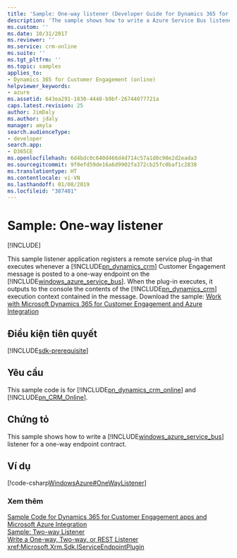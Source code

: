 ```yaml
---
title: 'Sample: One-way listener (Developer Guide for Dynamics 365 for Customer Engagement apps) | MicrosoftDocs'
description: 'The sample shows how to write a Azure Service Bus listener for a one-way endpoint contract. '
ms.custom: ''
ms.date: 10/31/2017
ms.reviewer: ''
ms.service: crm-online
ms.suite: ''
ms.tgt_pltfrm: ''
ms.topic: samples
applies_to:
- Dynamics 365 for Customer Engagement (online)
helpviewer_keywords:
- azure
ms.assetid: 643ea291-1830-4448-b9bf-26744077721a
caps.latest.revision: 25
author: JimDaly
ms.author: jdaly
manager: amyla
search.audienceType:
- developer
search.app:
- D365CE
ms.openlocfilehash: 6d4bdc0c640d466d4d714c57a1d0c90e2d2eada3
ms.sourcegitcommit: 9f0efd59de16a6d9902fa372cb25fc0baf1c2838
ms.translationtype: HT
ms.contentlocale: vi-VN
ms.lasthandoff: 01/08/2019
ms.locfileid: "387401"
---
```

# <a name="sample-one-way-listener"></a>Sample: One-way listener

[!INCLUDE[](../includes/cc_applies_to_update_9_0_0.md)]

This sample listener application registers a remote service plug-in that executes whenever a [!INCLUDE[pn_dynamics_crm](../includes/pn-dynamics-crm.md)] Customer Engagement message is posted to a one-way endpoint on the [!INCLUDE[windows_azure_service_bus](../includes/windows-azure-service-bus.md)]. When the plug-in executes, it outputs to the console the contents of the [!INCLUDE[pn_dynamics_crm](../includes/pn-dynamics-crm.md)] execution context contained in the message. Download the sample: [Work with Microsoft Dynamics 365 for Customer Engagement and Azure Integration](https://code.msdn.microsoft.com/Sample-Dynamics-365-and-6a95df2a)

## <a name="prerequisites"></a>Điều kiện tiên quyết
[!INCLUDE[sdk-prerequisite](../includes/sdk-prerequisite.md)]
  
## <a name="requirements"></a>Yêu cầu  
 This sample code is for [!INCLUDE[pn_dynamics_crm_online](../includes/pn-dynamics-crm-online.md)] and [!INCLUDE[pn_CRM_Online](../includes/pn-crm-online.md)]. 
  
## <a name="demonstrates"></a>Chứng tỏ  
 This sample shows how to write a [!INCLUDE[windows_azure_service_bus](../includes/windows-azure-service-bus.md)] listener for a one-way endpoint contract.  
  
## <a name="example"></a>Ví dụ  
 [!code-csharp[WindowsAzure#OneWayListener](../snippets/csharp/CRMV8/windowsazure/cs/onewaylistener.cs#onewaylistener)]  
  
### <a name="see-also"></a>Xem thêm  
 [Sample Code for Dynamics 365 for Customer Engagement apps and Microsoft Azure Integration](sample-code-azure-integration.md)   
 [Sample: Two-way Listener](sample-two-way-listener.md)   
 [Write a One-way, Two-way, or REST Listener](write-listener-application-azure-solution.md#bkmk_writeoneway)   
 <xref:Microsoft.Xrm.Sdk.IServiceEndpointPlugin>
